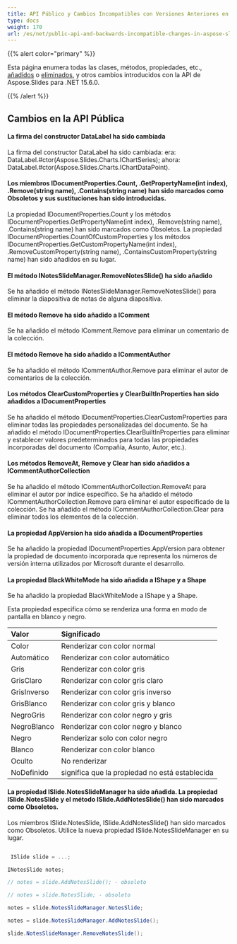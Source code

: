 ```yaml
---
title: API Público y Cambios Incompatibles con Versiones Anteriores en Aspose.Slides para .NET 15.6.0
type: docs
weight: 170
url: /es/net/public-api-and-backwards-incompatible-changes-in-aspose-slides-for-net-15-6-0/
---
```


{{% alert color="primary" %}} 

Esta página enumera todas las clases, métodos, propiedades, etc., [añadidos](/slides/es/net/public-api-and-backwards-incompatible-changes-in-aspose-slides-for-net-15-6-0/) o [eliminados](/slides/es/net/public-api-and-backwards-incompatible-changes-in-aspose-slides-for-net-15-6-0/), y otros cambios introducidos con la API de Aspose.Slides para .NET 15.6.0.

{{% /alert %}} 
## **Cambios en la API Pública**
#### **La firma del constructor DataLabel ha sido cambiada**
La firma del constructor DataLabel ha sido cambiada:
era: DataLabel.#ctor(Aspose.Slides.Charts.IChartSeries);
ahora: DataLabel.#ctor(Aspose.Slides.Charts.IChartDataPoint).
#### **Los miembros IDocumentProperties.Count, .GetPropertyName(int index), .Remove(string name), .Contains(string name) han sido marcados como Obsoletos y sus sustituciones han sido introducidas.**
La propiedad IDocumentProperties.Count y los métodos IDocumentProperties.GetPropertyName(int index), .Remove(string name), .Contains(string name) han sido marcados como Obsoletos. La propiedad IDocumentProperties.CountOfCustomProperties y los métodos IDocumentProperties.GetCustomPropertyName(int index), .RemoveCustomProperty(string name), .ContainsCustomProperty(string name) han sido añadidos en su lugar.
#### **El método INotesSlideManager.RemoveNotesSlide() ha sido añadido**
Se ha añadido el método INotesSlideManager.RemoveNotesSlide() para eliminar la diapositiva de notas de alguna diapositiva.
#### **El método Remove ha sido añadido a IComment**
Se ha añadido el método IComment.Remove para eliminar un comentario de la colección.
#### **El método Remove ha sido añadido a ICommentAuthor**
Se ha añadido el método ICommentAuthor.Remove para eliminar el autor de comentarios de la colección.
#### **Los métodos ClearCustomProperties y ClearBuiltInProperties han sido añadidos a IDocumentProperties**
Se ha añadido el método IDocumentProperties.ClearCustomProperties para eliminar todas las propiedades personalizadas del documento.
Se ha añadido el método IDocumentProperties.ClearBuiltInProperties para eliminar y establecer valores predeterminados para todas las propiedades incorporadas del documento (Compañía, Asunto, Autor, etc.).
#### **Los métodos RemoveAt, Remove y Clear han sido añadidos a ICommentAuthorCollection**
Se ha añadido el método ICommentAuthorCollection.RemoveAt para eliminar el autor por índice específico.
Se ha añadido el método ICommentAuthorCollection.Remove para eliminar el autor especificado de la colección.
Se ha añadido el método ICommentAuthorCollection.Clear para eliminar todos los elementos de la colección.
#### **La propiedad AppVersion ha sido añadida a IDocumentProperties**
Se ha añadido la propiedad IDocumentProperties.AppVersion para obtener la propiedad de documento incorporada que representa los números de versión interna utilizados por Microsoft durante el desarrollo.
#### **La propiedad BlackWhiteMode ha sido añadida a IShape y a Shape**
Se ha añadido la propiedad BlackWhiteMode a IShape y a Shape.

Esta propiedad especifica cómo se renderiza una forma en modo de pantalla en blanco y negro.

|**Valor** |**Significado** |
| :- | :- |
|Color |Renderizar con color normal |
|Automático |Renderizar con color automático |
|Gris |Renderizar con color gris |
|GrisClaro |Renderizar con color gris claro |
|GrisInverso |Renderizar con color gris inverso |
|GrisBlanco |Renderizar con color gris y blanco |
|NegroGris |Renderizar con color negro y gris |
|NegroBlanco |Renderizar con color negro y blanco |
|Negro |Renderizar solo con color negro |
|Blanco |Renderizar con color blanco |
|Oculto |No renderizar |
|NoDefinido|significa que la propiedad no está establecida|
#### **La propiedad ISlide.NotesSlideManager ha sido añadida. La propiedad ISlide.NotesSlide y el método ISlide.AddNotesSlide() han sido marcados como Obsoletos.**
Los miembros ISlide.NotesSlide, ISlide.AddNotesSlide() han sido marcados como Obsoletos. Utilice la nueva propiedad ISlide.NotesSlideManager en su lugar.

``` csharp

 ISlide slide = ...;

INotesSlide notes;

// notes = slide.AddNotesSlide(); - obsoleto

// notes = slide.NotesSlide; - obsoleto

notes = slide.NotesSlideManager.NotesSlide;

notes = slide.NotesSlideManager.AddNotesSlide();

slide.NotesSlideManager.RemoveNotesSlide();

``` 